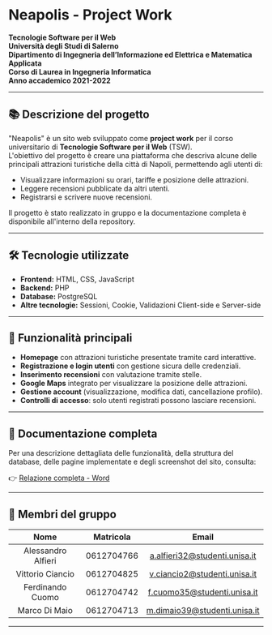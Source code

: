 # Neapolis - Project Work

**Tecnologie Software per il Web**  
**Università degli Studi di Salerno**  
**Dipartimento di Ingegneria dell’Informazione ed Elettrica e Matematica Applicata**  
**Corso di Laurea in Ingegneria Informatica**  
**Anno accademico 2021-2022**  

---

## 📚 Descrizione del progetto

"Neapolis" è un sito web sviluppato come **project work** per il corso universitario di **Tecnologie Software per il Web** (TSW).  
L'obiettivo del progetto è creare una piattaforma che descriva alcune delle principali attrazioni turistiche della città di Napoli, permettendo agli utenti di:
- Visualizzare informazioni su orari, tariffe e posizione delle attrazioni.
- Leggere recensioni pubblicate da altri utenti.
- Registrarsi e scrivere nuove recensioni.

Il progetto è stato realizzato in gruppo e la documentazione completa è disponibile all'interno della repository.

---

## 🛠️ Tecnologie utilizzate

- **Frontend:** HTML, CSS, JavaScript
- **Backend:** PHP
- **Database:** PostgreSQL
- **Altre tecnologie:** Sessioni, Cookie, Validazioni Client-side e Server-side

---

## 🌟 Funzionalità principali

- **Homepage** con attrazioni turistiche presentate tramite card interattive.
- **Registrazione e login utenti** con gestione sicura delle credenziali.
- **Inserimento recensioni** con valutazione tramite stelle.
- **Google Maps** integrato per visualizzare la posizione delle attrazioni.
- **Gestione account** (visualizzazione, modifica dati, cancellazione profilo).
- **Controlli di accesso**: solo utenti registrati possono lasciare recensioni.

---

## 📄 Documentazione completa

Per una descrizione dettagliata delle funzionalità, della struttura del database, delle pagine implementate e degli screenshot del sito, consulta:

👉 [Relazione completa - Word](docs/Relazione%20TSW%20-%20Gruppo%2004%20(A-H)%20anno%20accademico%202021-2022.docx)


---

## 👥 Membri del gruppo

| Nome | Matricola | Email |
|:----:|:---------:|:-----:|
| Alessandro Alfieri | 0612704766 | a.alfieri32@studenti.unisa.it |
| Vittorio Ciancio | 0612704825 | v.ciancio2@studenti.unisa.it |
| Ferdinando Cuomo | 0612704742 | f.cuomo35@studenti.unisa.it |
| Marco Di Maio | 0612704713 | m.dimaio39@studenti.unisa.it |

---